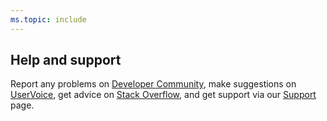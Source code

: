 ```yaml
---
ms.topic: include
---
```


## Help and support

Report any problems on [Developer Community](https://developercommunity.visualstudio.com/spaces/21/index.html),
make suggestions on [UserVoice](https://visualstudio.uservoice.com/forums/330519-team-services),
get advice on [Stack Overflow](https://stackoverflow.com/questions/tagged/vs-team-services),
and get support via our [Support](https://www.visualstudio.com/team-services/support/) page.
